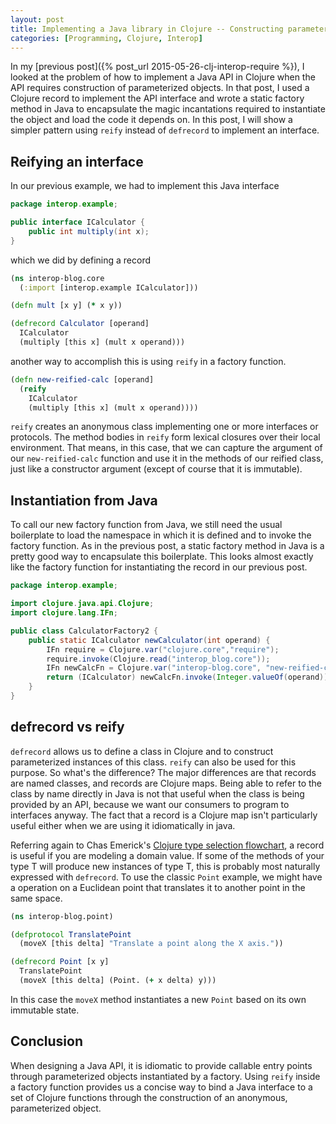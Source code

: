 ```yaml
---
layout: post
title: Implementing a Java library in Clojure -- Constructing parameterized objects with reify
categories: [Programming, Clojure, Interop]
---
```

In my [previous post]({% post_url 2015-05-26-clj-interop-require %}), I looked at the problem of how to implement a Java API in Clojure when the API requires construction of parameterized objects.  In that post, I used a Clojure record to implement the API interface and wrote a static factory method in Java to encapsulate the magic incantations required to instantiate the object and load the code it depends on.  In this post, I will show a simpler pattern using `reify` instead of `defrecord` to implement an interface.

## Reifying an interface

In our previous example, we had to implement this Java interface

```java
package interop.example;

public interface ICalculator {
    public int multiply(int x);
}
```

which we did by defining a record


```clojure
(ns interop-blog.core
  (:import [interop.example ICalculator]))

(defn mult [x y] (* x y))

(defrecord Calculator [operand]
  ICalculator
  (multiply [this x] (mult x operand)))
```

another way to accomplish this is using `reify` in a factory function.

```clojure
(defn new-reified-calc [operand]
  (reify
    ICalculator
    (multiply [this x] (mult x operand))))
```

`reify` creates an anonymous class implementing one or more interfaces or protocols.  The method bodies in `reify` form lexical closures over their local environment.  That means, in this case, that we can capture the argument of our `new-reified-calc` function and use it in the methods of our reified class, just like a constructor argument (except of course that it is immutable).

## Instantiation from Java

To call our new factory function from Java, we still need the usual boilerplate to load the namespace in which it is defined and to invoke the factory function.  As in the previous post, a static factory method in Java is a pretty good way to encapsulate this boilerplate.  This looks almost exactly like the factory function for instantiating the record in our previous post.

```java
package interop.example;

import clojure.java.api.Clojure;
import clojure.lang.IFn;

public class CalculatorFactory2 {
    public static ICalculator newCalculator(int operand) {
    	IFn require = Clojure.var("clojure.core","require");
    	require.invoke(Clojure.read("interop_blog.core"));
    	IFn newCalcFn = Clojure.var("interop-blog.core", "new-reified-calc");
        return (ICalculator) newCalcFn.invoke(Integer.valueOf(operand));
    }
}
```


## defrecord vs reify

`defrecord` allows us to define a class in Clojure and to construct parameterized instances of this class.  `reify` can also be used for this purpose.  So what's the difference?   The major differences are that records are named classes, and records are Clojure maps.  Being able to refer to the class by name directly in Java is not that useful when the class is being provided by an API, because we want our consumers to program to interfaces anyway.  The fact that a record is a Clojure map isn't particularly useful either when we are using it idiomatically in java.

Referring again to Chas Emerick's [Clojure type selection flowchart](https://github.com/cemerick/clojure-type-selection-flowchart), a record is useful if you are modeling a domain value.  If some of the methods of your type T will produce new instances of type T, this is probably most naturally expressed with `defrecord`. To use the classic `Point` example, we might have a operation on a Euclidean point that translates it to another point in the same space.

```clojure
(ns interop-blog.point)

(defprotocol TranslatePoint
  (moveX [this delta] "Translate a point along the X axis."))

(defrecord Point [x y]
  TranslatePoint
  (moveX [this delta] (Point. (+ x delta) y)))
```

In this case the `moveX` method instantiates a new `Point` based on its own immutable state.

## Conclusion

When designing a Java API, it is idiomatic to provide callable entry points through parameterized objects instantiated by a factory.  Using `reify` inside a factory function provides us a concise way to bind a Java interface to a set of Clojure functions through the construction of an anonymous, parameterized object.

